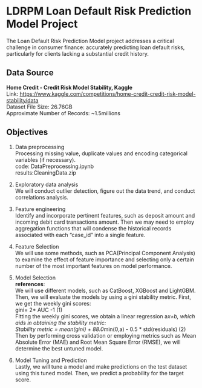 # LDRPM Loan Default Risk Prediction Model Project
The Loan Default Risk Prediction Model project addresses a critical challenge in consumer finance: accurately predicting loan default risks, particularly for clients lacking a substantial credit history.
## Data Source
**Home Credit - Credit Risk Model Stability, Kaggle**  
Link: https://www.kaggle.com/competitions/home-credit-credit-risk-model-stability/data  
Dataset File Size: 26.76GB  
Approximate Number of Records: ~1.5millions  
## Objectives
1. Data preprocessing  
Processing missing value, duplicate values and encoding categorical variables (if necessary).  
code:  DataPreprocessing.ipynb  
results:CleaningData.zip  
2. Exploratory data analysis  
We will conduct outlier detection, figure out the data trend, and conduct correlations analysis.

3. Feature engineering  
Identify and incorporate pertinent features, such as deposit amount and incoming debit card transactions amount. Then we may need to employ aggregation functions that will condense the historical records associated with each “case_id” into a single feature.

4. Feature Selection  
We will use some methods, such as PCA(Principal Component Analysis) to examine the effect of feature importance and selecting only a certain number of the most important features on model performance.

5. Model Selection  
**references**:  
We will use different models, such as CatBoost, XGBoost and LightGBM. Then, we will evaluate the models by using a gini stability metric. First, we get the weekly gini scores:  
gini= 2* AUC -1 	   (1)  
Fitting the weekly gini scores, we obtain a linear regression a*x+b, which aids in obtaining the stability metric:  
Stability metric = mean(gini) + 88.0*min(0,a) - 0.5 * std(residuals)	   (2)  
Then by performing cross validation or employing metrics such as Mean Absolute Error (MAE) and Root Mean Square Error (RMSE), we will determine the best untuned model.

6. Model Tuning and Prediction  
Lastly, we will tune a model and make predictions on the test dataset using this tuned model. Then, we predict a probability for the target score.